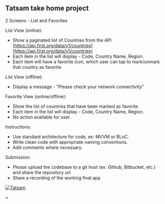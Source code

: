 ## Tatsam take home project

2 Screens - List and Favorites

List View (online):

- Show a paginated list of Countries from the API [https://api.first.org/data/v1/countries](https://api.first.org/data/v1/countries)
- Each item in the list will display - Code, Country Name, Region.
- Each item will have a favorite icon, which user can tap to mark/unmark that country as favorite.

List View (offline):

- Display a message - "Please check your network connectivity"

Favorite View (online/offline):

- Show the list of countries that have been marked as favorite.
- Each item in the list will display - Code, Country Name, Region.
- No action available for user.

Instructions:

- Use standard architecture for code, ex: MVVM or BLoC.
- Write clean code with appropriate naming conventions.
- Add comments where necessary.

Submission:

- Please upload the codebase to a git host (ex: Github, Bitbucket, etc.) and share the repository url.
- Share a recording of the working final app



[![Tatsam](https://img.youtube.com/vi/w5LDqGiLIh8/0.jpg)](https://youtu.be/w5LDqGiLIh8)

=
